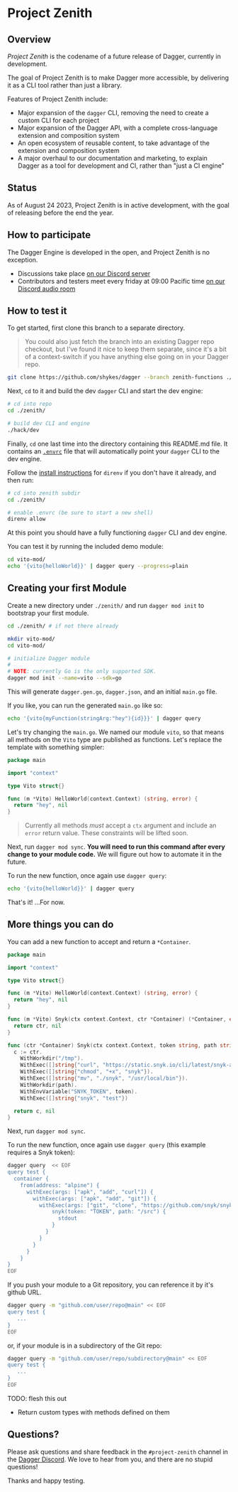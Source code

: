 # Project Zenith

## Overview

*Project Zenith* is the codename of a future release of Dagger, currently in development.

The goal of Project Zenith is to make Dagger more accessible, by delivering it as a CLI tool rather than just a library.

Features of Project Zenith include:

* Major expansion of the `dagger` CLI, removing the need to create a custom CLI for each project
* Major expansion of the Dagger API, with a complete cross-language extension and composition system
* An open ecosystem of reusable content, to take advantage of the extension and composition system
* A major overhaul to our documentation and marketing, to explain Dagger as a tool for development and CI, rather than "just a CI engine"

## Status

As of August 24 2023, Project Zenith is in active development, with the goal of releasing before the end the year.

## How to participate

The Dagger Engine is developed in the open, and Project Zenith is no exception.

* Discussions take place [on our Discord server](https://discord.com/channels/707636530424053791/1120503349599543376)
* Contributors and testers meet every friday at 09:00 Pacific time [on our Discord audio room](https://discord.com/channels/707636530424053791/911305510882513037)


## How to test it

To get started, first clone this branch to a separate directory.

> You could also just fetch the branch into an existing Dagger repo checkout,
> but I've found it nice to keep them separate, since it's a bit of a
> context-switch if you have anything else going on in your Dagger repo.

```sh
git clone https://github.com/shykes/dagger --branch zenith-functions ./zenith/
```

Next, `cd` to it and build the dev `dagger` CLI and start the dev engine:

```sh
# cd into repo
cd ./zenith/

# build dev CLI and engine
./hack/dev
```

Finally, `cd` one last time into the directory containing this README.md file.
It contains an [`.envrc`][direnv] file that will automatically point your
`dagger` CLI to the dev engine.

Follow the [install instructions][direnv] for `direnv` if you don't have it
already, and then run:

[direnv]: https://direnv.net/

```sh
# cd into zenith subdir
cd ./zenith/

# enable .envrc (be sure to start a new shell)
direnv allow
```

At this point you should have a fully functioning `dagger` CLI and dev engine.

You can test it by running the included demo module:

```sh
cd vito-mod/
echo '{vito{helloWorld}}' | dagger query --progress=plain
```

## Creating your first Module

Create a new directory under `./zenith/` and run `dagger mod init` to
bootstrap your first module.

```sh
cd ./zenith/ # if not there already

mkdir vito-mod/
cd vito-mod/

# initialize Dagger module
#
# NOTE: currently Go is the only supported SDK.
dagger mod init --name=vito --sdk=go
```

This will generate `dagger.gen.go`, `dagger.json`, and an initial `main.go`
file.

If you like, you can run the generated `main.go` like so:

```sh
echo '{vito{myFunction(stringArg:"hey"){id}}}' | dagger query
```

Let's try changing the `main.go`. We named our module `vito`, so that means all
methods on the `Vito` type are published as functions. Let's replace the
template with something simpler:

```go
package main

import "context"

type Vito struct{}

func (m *Vito) HelloWorld(context.Context) (string, error) {
  return "hey", nil
}
```

> Currently all methods _must_ accept a `ctx` argument and include an `error`
> return value. These constraints will be lifted soon.

Next, run `dagger mod sync`. **You will need to run this command after every
change to your module code.** We will figure out how to automate it in the
future.

To run the new function, once again use `dagger query`:

```sh
echo '{vito{helloWorld}}' | dagger query
```

That's it! ...For now.

## More things you can do

You can add a new function to accept and return a `*Container`.

```go
package main

import "context"

type Vito struct{}

func (m *Vito) HelloWorld(context.Context) (string, error) {
  return "hey", nil
}

func (m *Vito) Snyk(ctx context.Context, ctr *Container) (*Container, error) {
  return ctr, nil
}

func (ctr *Container) Snyk(ctx context.Context, token string, path string) (*Container, error) {
  c := ctr.
    WithWorkdir("/tmp").
    WithExec([]string{"curl", "https://static.snyk.io/cli/latest/snyk-alpine", "-o", "snyk"}).
    WithExec([]string{"chmod", "+x", "snyk"}).
    WithExec([]string{"mv", "./snyk", "/usr/local/bin"}).
    WithWorkdir(path).
    WithEnvVariable("SNYK_TOKEN", token).
    WithExec([]string{"snyk", "test"})

  return c, nil
}
```

Next, run `dagger mod sync`.

To run the new function, once again use `dagger query` (this example requires a Snyk token):

```sh
dagger query  << EOF
query test {
  container {
    from(address: "alpine") {
      withExec(args: ["apk", "add", "curl"]) {
        withExec(args: ["apk", "add", "git"]) {
          withExec(args: ["git", "clone", "https://github.com/snyk/snyk-demo-todo.git", "/src"]) {
              snyk(token: "TOKEN", path: "/src") {
                stdout
              }
            }
          }
        }
      }
    }
}
EOF
```

If you push your module to a Git repository, you can reference it by it's github URL.

```sh
dagger query -m "github.com/user/repo@main" << EOF
query test {
   ...
}
EOF
```

or, if your module is in a subdirectory of the Git repo:

```sh
dagger query -m "github.com/user/repo/subdirectory@main" << EOF
query test {
   ...
}
EOF
```

TODO: flesh this out

* Return custom types with methods defined on them

## Questions?

Please ask questions and share feedback in the `#project-zenith` channel in the
[Dagger Discord](https://discord.gg/dagger-io). We love to hear from you, and
there are no stupid questions!

Thanks and happy testing.
